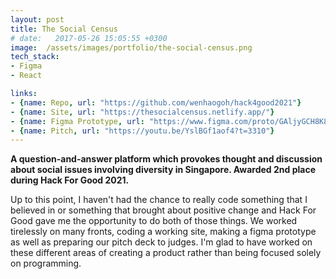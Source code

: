 ```yaml
---
layout: post
title: The Social Census
# date:   2017-05-26 15:05:55 +0300
image:  /assets/images/portfolio/the-social-census.png
tech_stack: 
- Figma
- React

links:
- {name: Repo, url: "https://github.com/wenhaogoh/hack4good2021"}
- {name: Site, url: "https://thesocialcensus.netlify.app/"}
- {name: Figma Prototype, url: "https://www.figma.com/proto/GAljyGCH8K8ykz724GT8OG/The-social-census?node-id=1%3A3&scaling=min-zoom"}
- {name: Pitch, url: "https://youtu.be/YslBGf1aof4?t=3310"}
---
```


**A question-and-answer platform which provokes thought and discussion about
social issues involving diversity in Singapore. Awarded 2nd place during Hack
For Good 2021.**

Up to this point, I haven't had the chance to really code something that I believed in or something that brought about positive change and Hack For Good gave me the opportunity to do both of those things. We worked tirelessly on many fronts, coding a working site, making a figma prototype as well as preparing our pitch deck to judges. I'm glad to have worked on these different areas of creating a product rather than being focused solely on programming.